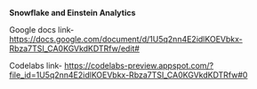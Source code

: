**Snowflake and Einstein Analytics**

Google docs link- https://docs.google.com/document/d/1U5q2nn4E2idlKOEVbkx-Rbza7TSI_CA0KGVkdKDTRfw/edit#

Codelabs link- https://codelabs-preview.appspot.com/?file_id=1U5q2nn4E2idlKOEVbkx-Rbza7TSI_CA0KGVkdKDTRfw#0

